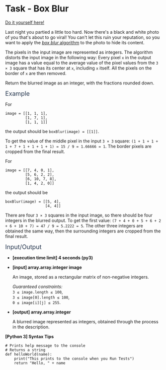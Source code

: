 # Task - Box Blur

[Do it yourself here!](https://app.codesignal.com/arcade/intro/level-5/5xPitc3yT3dqS7XkP)

<p>Last night you partied a little too hard. Now there's a black and white photo of you that's about to go viral! You can't let this ruin your reputation, so you want to apply the <a href="https://en.wikipedia.org/wiki/Box_blur" target="_blank"><em>box blur</em> algorithm</a> to the photo to hide its content.</p>
<p>The pixels in the input image are represented as integers. The algorithm distorts the input image in the following way: Every pixel <code>x</code> in the output image has a value equal to the average value of the pixel values from the <code>3 × 3</code> square that has its center at <code>x</code>, including <code>x</code> itself. All the pixels on the border of <code>x</code> are then removed.</p>
<p>Return the blurred image as an integer, with the fractions rounded down.</p>
<p><span class="markdown--header" style="color:#2b3b52;font-size:1.4em">Example</span></p>
<p>For</p>
<pre><code>image = [[1, 1, 1], 
         [1, 7, 1], 
         [1, 1, 1]]
</code></pre>
<p>the output should be <code>boxBlur(image) = [[1]]</code>.</p>
<p>To get the value of the middle pixel in the input <code>3 × 3</code> square: <code>(1 + 1 + 1 + 1 + 7 + 1 + 1 + 1 + 1) = 15 / 9 = 1.66666 = 1</code>. The border pixels are cropped from the final result.</p>
<p>For</p>
<pre><code>image = [[7, 4, 0, 1], 
         [5, 6, 2, 2], 
         [6, 10, 7, 8], 
         [1, 4, 2, 0]]
</code></pre>
<p>the output should be</p>
<pre><code>boxBlur(image) = [[5, 4], 
                  [4, 4]]
</code></pre>
<p>There are four <code>3 × 3</code> squares in the input image, so there should be four integers in the blurred output. To get the first value: <code>(7 + 4 + 0 + 5 + 6 + 2 + 6 + 10 + 7) = 47 / 9 = 5.2222 = 5</code>. The other three integers are obtained the same way, then the surrounding integers are cropped from the final result.</p>
<p><span class="markdown--header" style="color:#2b3b52;font-size:1.4em">Input/Output</span></p>
<ul>
<li>
<p><strong>[execution time limit] 4 seconds (py3)</strong></p>
</li>
<li>
<p><strong>[input] array.array.integer image</strong></p>
<p>An image, stored as a rectangular matrix of non-negative integers.</p>
<p><em>Guaranteed constraints:</em><br>
<code>3 ≤ image.length ≤ 100</code>,<br>
<code>3 ≤ image[0].length ≤ 100</code>,<br>
<code>0 ≤ image[i][j] ≤ 255</code>.</p>
</li>
<li>
<p><strong>[output] array.array.integer</strong></p>
<p>A blurred image represented as integers, obtained through the process in the description.</p>
</li>
</ul>
<p><strong>[Python 3] Syntax Tips</strong></p>
<pre><code class="language-python"><span class="hljs-comment"># Prints help message to the console</span>
<span class="hljs-comment"># Returns a string</span>
<span class="hljs-function"><span class="hljs-keyword">def</span> <span class="hljs-title">helloWorld</span>(<span class="hljs-params">name</span>):</span>
    print(<span class="hljs-string">"This prints to the console when you Run Tests"</span>)
    <span class="hljs-keyword">return</span> <span class="hljs-string">"Hello, "</span> + name

</code></pre>
